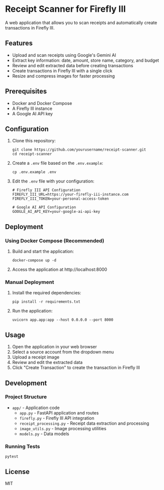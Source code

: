 # Receipt Scanner for Firefly III

A web application that allows you to scan receipts and automatically create transactions in Firefly III.

## Features

- Upload and scan receipts using Google's Gemini AI
- Extract key information: date, amount, store name, category, and budget
- Review and edit extracted data before creating transactions
- Create transactions in Firefly III with a single click
- Resize and compress images for faster processing

## Prerequisites

- Docker and Docker Compose
- A Firefly III instance
- A Google AI API key

## Configuration

1. Clone this repository:
   ```
   git clone https://github.com/yourusername/receipt-scanner.git
   cd receipt-scanner
   ```

2. Create a `.env` file based on the `.env.example`:
   ```
   cp .env.example .env
   ```

3. Edit the `.env` file with your configuration:
   ```
   # Firefly III API Configuration
   FIREFLY_III_URL=https://your-firefly-iii-instance.com
   FIREFLY_III_TOKEN=your-personal-access-token

   # Google AI API Configuration
   GOOGLE_AI_API_KEY=your-google-ai-api-key
   ```

## Deployment

### Using Docker Compose (Recommended)

1. Build and start the application:
   ```
   docker-compose up -d
   ```

2. Access the application at http://localhost:8000

### Manual Deployment

1. Install the required dependencies:
   ```
   pip install -r requirements.txt
   ```

2. Run the application:
   ```
   uvicorn app.app:app --host 0.0.0.0 --port 8000
   ```

## Usage

1. Open the application in your web browser
2. Select a source account from the dropdown menu
3. Upload a receipt image
4. Review and edit the extracted data
5. Click "Create Transaction" to create the transaction in Firefly III

## Development

### Project Structure

- `app/` - Application code
  - `app.py` - FastAPI application and routes
  - `firefly.py` - Firefly III API integration
  - `receipt_processing.py` - Receipt data extraction and processing
  - `image_utils.py` - Image processing utilities
  - `models.py` - Data models

### Running Tests

```
pytest
```

## License

MIT
